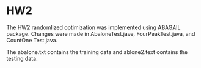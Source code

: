 # HW2

The HW2 randomlized optimization was implemented using ABAGAIL package. Changes were made in AbaloneTest.jave, FourPeakTest.java, and CountOne Test.java.

The abalone.txt contains the training data and ablone2.text contains the testing data.
